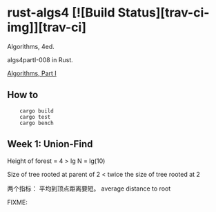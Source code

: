 # rust-algs4 [![Build Status][trav-ci-img]][trav-ci]

Algorithms, 4ed.

algs4partI-008 in Rust.

[Algorithms, Part I](https://class.coursera.org/algs4partI-008)

## How to

```
    cargo build
    cargo test
    cargo bench
```

## Week 1: Union-Find

Height of forest = 4 > lg N = lg(10)

Size of tree rooted at parent of 2 < twice the size of tree rooted at 2

两个指标：
平均到顶点距离要短。
average distance to root

FIXME:
